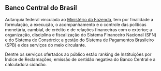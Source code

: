 Banco Central do Brasil
---

Autarquia federal vinculada ao [Ministério da Fazenda], tem por finalidade a formulação, a execução, o acompanhamento e o controle das políticas monetária, cambial, de crédito e de relações financeiras com o exterior; a organização, disciplina e fiscalização do Sistema Financeiro Nacional (SFN) e do Sistema de Consórcio; a gestão do Sistema de Pagamentos Brasileiro (SPB) e dos serviços do meio circulante.

Dentre os serviços ofertados ao público estão ranking de Instituições por Índice de Reclamações; emissão de certidão negativa do Banco Central e a calculadora cidadão.

[Ministério da Fazenda]:/orgao/ministerio-da-fazenda-mf